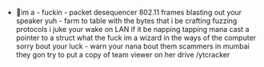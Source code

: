 - 👋im a - fuckin - packet desequencer
802.11 frames blasting out your speaker yuh -
farm to table with the bytes that i be crafting
fuzzing protocols i juke your wake on LAN if it be napping
tapping mana cast a pointer to a struct
what the fuck
im a wizard in the ways of the computer
sorry bout your luck -
warn your nana bout them scammers in mumbai
they gon try
to put a copy of team viewer on her drive
/ytcracker
